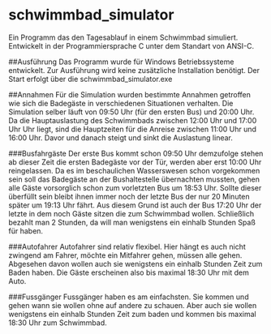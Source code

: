 # schwimmbad_simulator
Ein Programm das den Tagesablauf in einem Schwimmbad simuliert.
Entwickelt in der Programmiersprache C unter dem Standart von ANSI-C.

##Ausführung
Das Programm wurde für Windows Betriebssysteme entwickelt.
Zur Ausführung wird keine zusätzliche Installation benötigt.
Der Start erfolgt über die schwimmbad_simulator.exe

##Annahmen
Für die Simulation wurden bestimmte Annahmen getroffen wie sich die
Badegäste in verschiedenen Situationen verhalten. Die Simulation selber 
läuft von 09:50 Uhr (für den ersten Bus) und 20:00 Uhr. Da die Hauptauslastung 
des Schwimmbads zwischen 12:00 Uhr und 17:00 Uhr Uhr liegt, sind die Hauptzeiten 
für die Anreise zwischen 11:00 Uhr und 16:00 Uhr. Davor und danach steigt und 
sinkt die Auslastung linear.

###Busfahrgäste
Der erste Bus kommt schon 09:50 Uhr demzufolge stehen ab dieser Zeit die ersten 
Badegäste vor der Tür, werden aber erst 10:00 Uhr reingelassen. Da es im 
beschaulichen Wasserswesen schon vorgekommen sein soll das Badegäste an der 
Bushaltestelle übernachten mussten, gehen alle Gäste vorsorglich schon zum
vorletzten Bus um 18:53 Uhr. Sollte dieser überfüllt sein bleibt ihnen immer 
noch der letzte Bus der nur 20 Minuten später um 19:13 Uhr fährt. Aus diesem 
Grund ist auch der Bus 17:20 Uhr der letzte in dem noch Gäste sitzen die zum 
Schwimmbad wollen. Schließlich bezahlt man 2 Stunden, da will man wenigstens 
ein einhalb Stunden Spaß für haben.

###Autofahrer
Autofahrer sind relativ flexibel. Hier hängt es auch nicht zwingend am Fahrer,
möchte ein Mitfahrer gehen, müssen alle gehen. Abgesehen davon wollen auch sie 
wenigstens ein einhalb Stunden Zeit zum Baden haben. Die Gäste erscheinen 
also bis maximal 18:30 Uhr mit dem Auto.

###Fussgänger
Fussgänger haben es am einfachsten. Sie kommen und gehen wann sie wollen ohne 
auf andere zu schauen. Aber auch sie wollen wenigstens ein einhalb Stunden Zeit
zum baden und kommen bis maximal 18:30 Uhr zum Schwimmbad.
